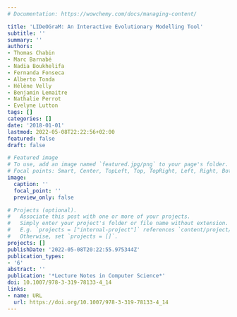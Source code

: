 ```yaml
---
# Documentation: https://wowchemy.com/docs/managing-content/

title: 'LIDeOGraM: An Interactive Evolutionary Modelling Tool'
subtitle: ''
summary: ''
authors:
- Thomas Chabin
- Marc Barnabé
- Nadia Boukhelifa
- Fernanda Fonseca
- Alberto Tonda
- Hélène Velly
- Benjamin Lemaitre
- Nathalie Perrot
- Evelyne Lutton
tags: []
categories: []
date: '2018-01-01'
lastmod: 2022-05-08T22:22:56+02:00
featured: false
draft: false

# Featured image
# To use, add an image named `featured.jpg/png` to your page's folder.
# Focal points: Smart, Center, TopLeft, Top, TopRight, Left, Right, BottomLeft, Bottom, BottomRight.
image:
  caption: ''
  focal_point: ''
  preview_only: false

# Projects (optional).
#   Associate this post with one or more of your projects.
#   Simply enter your project's folder or file name without extension.
#   E.g. `projects = ["internal-project"]` references `content/project/deep-learning/index.md`.
#   Otherwise, set `projects = []`.
projects: []
publishDate: '2022-05-08T20:22:55.975344Z'
publication_types:
- '6'
abstract: ''
publication: '*Lecture Notes in Computer Science*'
doi: 10.1007/978-3-319-78133-4_14
links:
- name: URL
  url: https://doi.org/10.1007/978-3-319-78133-4_14
---
```

